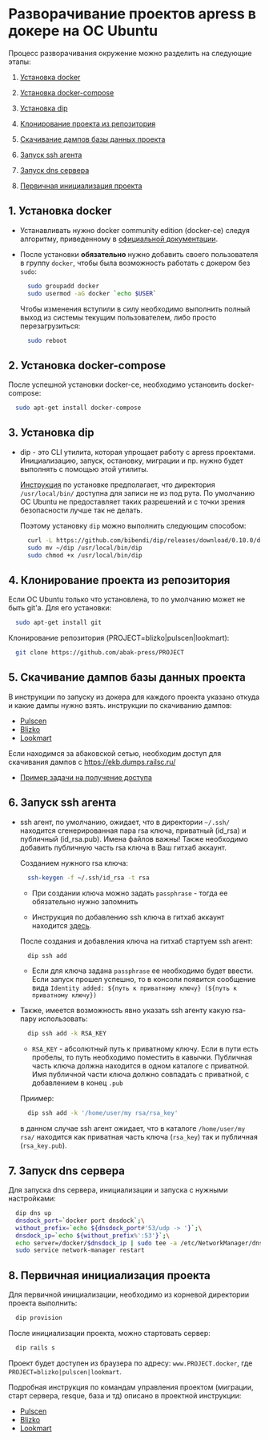 Разворачивание проектов apress в докере на OC Ubuntu
=========================================================

Процесс разворачивания окружение можно разделить на следующие этапы:

1. [Установка docker](#1-Установка-docker)

2. [Установка docker-compose](#2-Установка-docker-compose)

3. [Установка dip](#3-Установка-dip)

4. [Клонирование проекта из репозитория](#4-Клонирование-проекта-из-репозитория)

5. [Скачивание дампов базы данных проекта](#5-Скачивание-дампов-базы-данных-проекта)

6. [Запуск ssh агента](#6-Запуск-ssh-агента)

7. [Запуск dns сервера](#7-Запуск-dns-сервера)

8. [Первичная инициализация проекта](#8-Первичная-инициализация-проекта)


1\. Установка docker
--------------------

* Устанавливать нужно docker community edition (docker-ce) следуя алгоритму, приведенному в 
  [официальной документации](https://docs.docker.com/engine/installation/linux/docker-ce/ubuntu/).

* После установки **обязательно** нужно добавить своего пользователя в группу `docker`, чтобы была возможность работать
  с докером без `sudo`:

  ```bash
    sudo groupadd docker
    sudo usermod -aG docker `echo $USER`
  ```

  Чтобы изменения вступили в силу необходимо выполнить полный выход из системы текущим пользователем, либо
  просто перезагрузиться:

  ```bash
    sudo reboot 
  ```


2\. Установка docker-compose
----------------------------

После успешной установки docker-ce, необходимо установить docker-compose:

```bash
  sudo apt-get install docker-compose
```


3\. Установка dip
-----------------

* dip - это CLI утилита, которая упрощает работу с apress проектами. Инициализацию, запуск, остановку, миграции и пр. 
  нужно будет выполнять с помощью этой утилиты.

  [Инструкция](https://github.com/bibendi/dip/releases) по установке предполагает, что директория `/usr/local/bin/` 
  доступна для записи не из под рута. По умолчанию ОС Ubuntu не предоставляет таких разрешений и с точки зрения 
  безопасности лучше так не делать.

  Поэтому установку `dip` можно выполнить следующим способом:

  ```bash
    curl -L https://github.com/bibendi/dip/releases/download/0.10.0/dip-`uname -s`-`uname -m` > ~/dip
    sudo mv ~/dip /usr/local/bin/dip
    sudo chmod +x /usr/local/bin/dip
  ```


4\. Клонирование проекта из репозитория
---------------------------------------

Если ОС Ubuntu только что установлена, то по умолчанию может не быть git'a. Для его установки: 

```bash
  sudo apt-get install git
```

Клонирование репозитория (PROJECT=blizko|pulscen|lookmart):

```bash
  git clone https://github.com/abak-press/PROJECT
```


5\. Скачивание дампов базы данных проекта
-----------------------------------------

В инструкции по запуску из докера для каждого проекта указано откуда и какие дампы нужно взять. 
инструкции по скачиванию дампов:

* [Pulscen](https://github.com/abak-press/pulscen/tree/develop/docker#postgresql)
* [Blizko](https://github.com/abak-press/blizko/tree/develop/docker#postgresql)
* [Lookmart](https://github.com/abak-press/lookmart/tree/develop/docker#postgresql)

Если находимся за абаковской сетью, необходим доступ для скачивания дампов с https://ekb.dumps.railsc.ru/

- [Пример задачи на получение доступа](https://jira.railsc.ru/browse/SERVER-3820)

6\. Запуск ssh агента
---------------------

* ssh агент, по умолчанию, ожидает, что в директории `~/.ssh/` находится сгенерированная пара rsa ключа, приватный 
  (id_rsa) и публичный (id_rsa.pub). Имена файлов важны! Также необходимо добавить публичную часть rsa ключа в Ваш 
  гитхаб аккаунт. 

  Созданием нужного rsa ключа:

  ```bash
    ssh-keygen -f ~/.ssh/id_rsa -t rsa
  ```

  - При создании ключа можно задать `passphrase` - тогда ее обязательно нужно запомнить

  - Инструкция по добавлению ssh ключа в гитхаб аккаунт находится
    [здесь](https://help.github.com/articles/adding-a-new-ssh-key-to-your-github-account/).

  После создания и добавления ключа на гитхаб стартуем ssh агент:

  ```bash
    dip ssh add
  ```

  - Если для ключа задана `passphrase` ее необходимо будет ввести. Если запуск прошел успешно, то в консоли появится
  сообщение вида `Identity added: ${путь к приватному ключу} (${путь к приватному ключу})`


* Также, имеется возможность явно указать ssh агенту какую rsa-пару использовать:

  ```bash
    dip ssh add -k RSA_KEY
  ```

  - `RSA_KEY` - абсолютный путь к приватному ключу. Если в пути есть пробелы, то путь необходимо поместить в кавычки.
                Публичная часть ключа должна находится в одном каталоге с приватной. Имя публичной части ключа должно 
                совпадать с приватной, с добавлением в конец `.pub`

  Приимер:

    ```bash
      dip ssh add -k '/home/user/my rsa/rsa_key'
    ```

    в данном случае ssh агент ожидает, что в каталоге `/home/user/my rsa/` находится как приватная часть ключа 
    (`rsa_key`) так и публичная (`rsa_key.pub`).

  

7\. Запуск dns сервера 
----------------------

Для запуска dns сервера, инициализации и запуска с нужными настройками:

```bash
  dip dns up
  dnsdock_port=`docker port dnsdock`;\
  without_prefix=`echo ${dnsdock_port#'53/udp -> '}`;\
  dnsdock_ip=`echo ${without_prefix%':53'}`;\
  echo server=/docker/$dnsdock_ip | sudo tee -a /etc/NetworkManager/dnsmasq.d/dnsmasq.conf
  sudo service network-manager restart
```


8\. Первичная инициализация проекта
----------------------------------

Для первичной инициализации, необходимо из корневой директории проекта выполнить:

```bash
  dip provision
```

После инициализации проекта, можно стартовать сервер:

```bash
  dip rails s
```

Проект будет доступен из браузера по адресу:  `www.PROJECT.docker`, где `PROJECT=blizko|pulscen|lookmart`.

Подробная инструкция по командам управления проектом (миграции, старт сервера, resque, база и тд) описано в проектной
инструкции:

* [Pulscen](https://github.com/abak-press/pulscen/tree/develop/docker)
* [Blizko](https://github.com/abak-press/blizko/tree/develop/docker)
* [Lookmart](https://github.com/abak-press/lookmart/tree/develop/docker)
